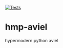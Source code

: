 [![Tests](https://github.com/AporiaAviel/hmp-aviel/workflows/Tests/badge.svg)](https://github.com/AporiaAviel/hmp-aviel/actions?workflow=Tests)

# hmp-aviel
hypermodern python aviel
